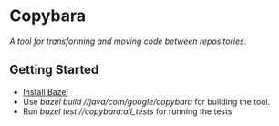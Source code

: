 # Copybara

*A tool for transforming and moving code between repositories.*

## Getting Started

  * [Install Bazel](http://bazel.io/docs/install.html)
  * Use *bazel build //java/com/google/copybara* for building the tool.
  * Run *bazel test //copybara:all_tests* for running the tests